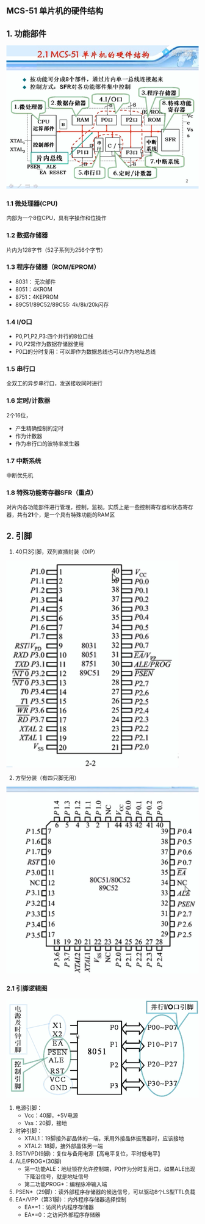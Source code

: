 ## MCS-51 单片机的硬件结构

## 1. 功能部件
![image-20200224080133238](.\image\image-20200224080133238.png)

### 1.1 微处理器(CPU)

内部为一个8位CPU，具有字操作和位操作

### 1.2  数据存储器

片内为128字节（52子系列为256个字节）

### 1.3 程序存储器（ROM/EPROM）

* 8031： 无次部件
* 8051：4KROM
* 8751：4KEPROM
* 89C51/89C52/89C55: 4k/8k/20k闪存

### 1.4 I/O口

* P0,P1,P2,P3:四个并行的8位口线
* P0,P2常作为数据存储器使用
* P0口的分时复用：可以即作为数据总线也可以作为地址总线

### 1.5 串行口

全双工的异步串行口，发送接收同时进行

### 1.6 定时/计数器

2个16位，

* 产生精确控制的定时
* 作为计数器
* 作为串行口的波特率发生器

### 1.7  中断系统

中断优先机

### 1.8 特殊功能寄存器SFR（重点）

对片内各功能部件进行管理，控制，监视。实质上是一些控制寄存器和状态寄存器，共有**21**个，是一个具有特殊功能的RAM区

## 2. 引脚

1. 40只3引脚，双列直插封装（DIP）

![image-20200224135551113](image/00-MCS-51的结构和原理/image-20200224135551113.png)



2. 方型分装（有四只脚无用）

![image-20200224135715993](image/00-MCS-51的结构和原理/image-20200224135715993.png)

### 2.1 引脚逻辑图

![image-20200224135935590](image/00-MCS-51的结构和原理/image-20200224135935590.png)

1. 电源引脚：
   * Vcc：40脚，+5V电源
   * Vss：20脚，接地
2. 时钟引脚：
   * XTAL1：19脚接外部晶体的一端，采用外接晶体振荡器时，应该接地
   * XTAL2: 18脚，接外部晶体另一端
3. RST/VPD(9脚)：复位与备用电源【高电平复位，平时低电平】
4. ALE/PROG*(30脚)
   * 第一功能ALE：地址锁存允许控制端，P0作为分时复用口，如果ALE出现下降沿信号，就是地址信号
   * 第二功能PROG*：编程脉冲输入端
5. PSEN*（29脚）：读外部程序存储器的候选信号，可以驱动8个LS型TTL负载
6. EA*/VPP（第31脚）：内外程序存储器选择控制
   * EA*=1：访问片内程序存储器
   * EA*=0：之访问外部程序存储器

